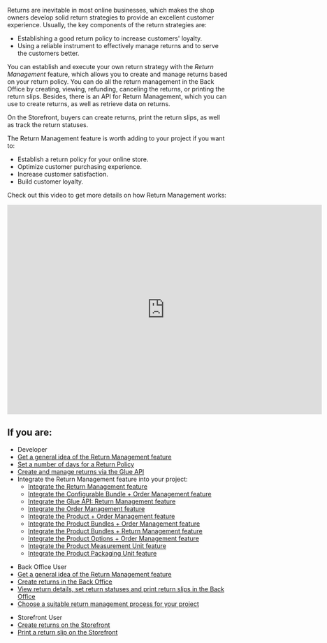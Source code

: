 Returns are inevitable in most online businesses, which makes the shop owners develop solid return strategies to provide an excellent customer experience. Usually, the key components of the return strategies are:

* Establishing a good return policy to increase customers' loyalty.
* Using a reliable instrument to effectively manage returns and to serve the customers better.

You can establish and execute your own return strategy with the *Return Management* feature, which allows you to create and manage returns based on your return policy. You can do all the return management in the Back Office by creating, viewing, refunding, canceling the returns, or printing the return slips. Besides, there is an API for Return Management, which you can use to create returns, as well as retrieve data on returns. 

On the Storefront, buyers can create returns, print the return slips, as well as track the return statuses.

The Return Management feature is worth adding to your project if you want to:

* Establish a return policy for your online store.
* Optimize customer purchasing experience.
* Increase customer satisfaction.
* Build customer loyalty.

Check out this video to get more details on how Return Management works:
<iframe src="https://fast.wistia.net/embed/iframe/16tp4thofv" title="Return management" allowtransparency="true" frameborder="0" scrolling="no" class="wistia_embed" name="wistia_embed" allowfullscreen="0" mozallowfullscreen="0" webkitallowfullscreen="0" oallowfullscreen="0" msallowfullscreen="0" width="720" height="480"></iframe>

## If you are:

<div class="mr-container">
    <div class="mr-list-container">
        <!-- col1 -->
        <div class="mr-col">
            <ul class="mr-list mr-list-green">
                <li class="mr-title">Developer</li>
                <li><a href="https://documentation.spryker.com/docs/return-management-feature-overview" class="mr-link">Get a general idea of the Return Management feature</a></li>
                <li><a href="https://documentation.spryker.com/docs/howto-set-number-of-days-for-a-return-policy" class="mr-link">Set a number of days for a Return Policy</a></li>
                 <li><a href="https://documentation.spryker.com/docs/retrieving-return-management-information" class="mr-link">Create and manage returns via the Glue API</a></li>
                  <li>Integrate the Return Management feature into your project:
                    <ul>
<li><a href="https://documentation.spryker.com/docs/en/return-management-feature-integration" class="mr-link">Integrate the Return Management feature</a></li>
                    <li><a href="https://documentation.spryker.com/docs/en/configurable-bundle-order-management-feature-integration" class="mr-link">Integrate the Configurable Bundle + Order Management feature</a></li>
                    <li><a href="https://documentation.spryker.com/docs/en/glue-api-return-management-feature-integration" class="mr-link">Integrate the Glue API: Return Management feature</a></li>
                    <li><a href="https://documentation.spryker.com/docs/en/order-management-feature-integration" class="mr-link">Integrate the Order Management feature</a></li>
                    <li><a href="https://documentation.spryker.com/docs/en/product-order-management-feature-integration" class="mr-link">Integrate the Product + Order Management feature</a></li>
                    <li><a href="https://documentation.spryker.com/docs/en/product-bundles-order-management-feature-integration" class="mr-link">Integrate the Product Bundles + Order Management feature</a></li>
                    <li><a href="https://documentation.spryker.com/docs/en/product-bundles-return-management-feature-integration" class="mr-link">Integrate the Product Bundles + Return Management feature</a></li>
                    <li><a href="https://documentation.spryker.com/docs/en/product-options-order-management-feature-integration" class="mr-link">Integrate the Product Options + Order Management feature</a></li>
                    <li><a href="https://documentation.spryker.com/docs/en/product-measurement-unit-feature-integration" class="mr-link">Integrate the Product Measurement Unit feature</a></li>
                    <li><a href="https://documentation.spryker.com/docs/en/product-packaging-unit-feature-integration" class="mr-link">Integrate the Product Packaging Unit feature</a></li>
                    </ul>
                </li> 
            </ul>
        </div>
        <!-- col2 -->
        <div class="mr-col">
            <ul class="mr-list mr-list-blue">
                <li class="mr-title"> Back Office User</li>
               <li><a href="https://documentation.spryker.com/docs/return-management-feature-overview" class="mr-link">Get a general idea of the Return Management feature</a></li>
                <li><a href="https://documentation.spryker.com/docs/managing-orders#creating-a-return" class="mr-link">Create returns in the Back Office</a></li>
                <li><a href="https://documentation.spryker.com/docs/managing-returns" class="mr-link">View return details, set return statuses and print return slips in the Back Office</a></li>
                <li><a href="https://documentation.spryker.com/docs/building-a-return-management-process-best-practices" class="mr-link">Choose a suitable return management process for your project</a></li>
            </ul>
                </div>
                  <!-- col3 -->
        <div class="mr-col">
            <ul class="mr-list mr-list-red">
                <li class="mr-title">Storefront User</li>
                              <li><a href="https://documentation.spryker.com/docs/shop-guide-creating-a-return" class="mr-link">Create returns on the Storefront</a></li>
                 <li><a href="https://documentation.spryker.com/docs/shop-guide-printing-a-return-slip" class="mr-link">Print a return slip on the Storefront</a></li>
            </ul>
        </div>
    </div>
</div>